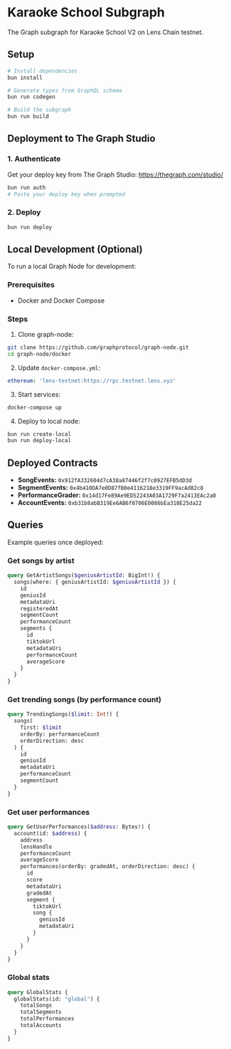 # Karaoke School Subgraph

The Graph subgraph for Karaoke School V2 on Lens Chain testnet.

## Setup

```bash
# Install dependencies
bun install

# Generate types from GraphQL schema
bun run codegen

# Build the subgraph
bun run build
```

## Deployment to The Graph Studio

### 1. Authenticate

Get your deploy key from The Graph Studio: https://thegraph.com/studio/

```bash
bun run auth
# Paste your deploy key when prompted
```

### 2. Deploy

```bash
bun run deploy
```

## Local Development (Optional)

To run a local Graph Node for development:

### Prerequisites
- Docker and Docker Compose

### Steps

1. Clone graph-node:
```bash
git clone https://github.com/graphprotocol/graph-node.git
cd graph-node/docker
```

2. Update `docker-compose.yml`:
```yaml
ethereum: 'lens-testnet:https://rpc.testnet.lens.xyz'
```

3. Start services:
```bash
docker-compose up
```

4. Deploy to local node:
```bash
bun run create-local
bun run deploy-local
```

## Deployed Contracts

- **SongEvents:** `0x912fA332604d7cA38a87446f2f7c0927EFB5dD3d`
- **SegmentEvents:** `0x4b410DA7e0D87fB0e4116218e3319FF9acAd82c8`
- **PerformanceGrader:** `0x14d17Fe89Ae9ED52243A03A1729F7a2413EAc2a0`
- **AccountEvents:** `0xb31b8abB319Ee6AB6f0706E0086bEa310E25da22`

## Queries

Example queries once deployed:

### Get songs by artist

```graphql
query GetArtistSongs($geniusArtistId: BigInt!) {
  songs(where: { geniusArtistId: $geniusArtistId }) {
    id
    geniusId
    metadataUri
    registeredAt
    segmentCount
    performanceCount
    segments {
      id
      tiktokUrl
      metadataUri
      performanceCount
      averageScore
    }
  }
}
```

### Get trending songs (by performance count)

```graphql
query TrendingSongs($limit: Int!) {
  songs(
    first: $limit
    orderBy: performanceCount
    orderDirection: desc
  ) {
    id
    geniusId
    metadataUri
    performanceCount
    segmentCount
  }
}
```

### Get user performances

```graphql
query GetUserPerformances($address: Bytes!) {
  account(id: $address) {
    address
    lensHandle
    performanceCount
    averageScore
    performances(orderBy: gradedAt, orderDirection: desc) {
      id
      score
      metadataUri
      gradedAt
      segment {
        tiktokUrl
        song {
          geniusId
          metadataUri
        }
      }
    }
  }
}
```

### Global stats

```graphql
query GlobalStats {
  globalStats(id: "global") {
    totalSongs
    totalSegments
    totalPerformances
    totalAccounts
  }
}
```
